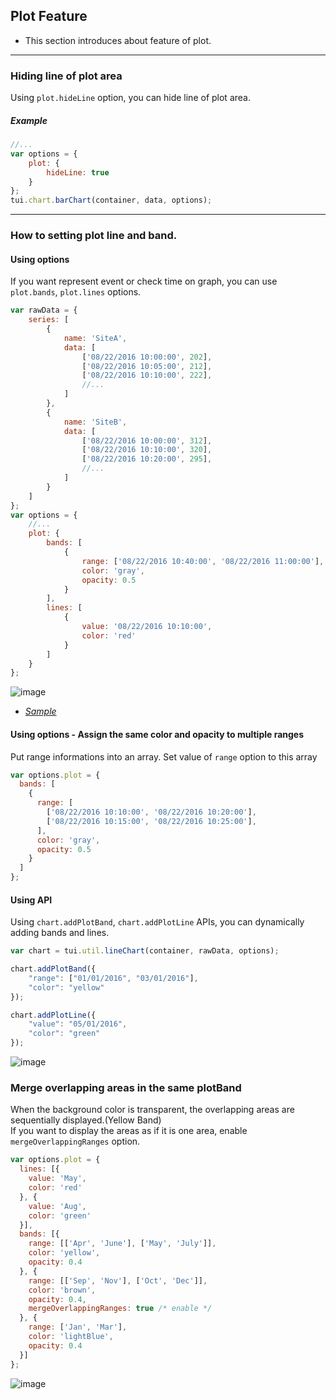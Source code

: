 ## Plot Feature
* This section introduces about feature of plot.

***

### Hiding line of plot area

Using `plot.hideLine` option, you can hide line of plot area.

##### Example

```javascript
//...
var options = {
    plot: {
        hideLine: true
    }
};
tui.chart.barChart(container, data, options);
```
***

### How to setting plot line and band.

#### Using options
If you want represent event or check time on graph, you can use `plot.bands`, `plot.lines` options.

```javascript
var rawData = {
    series: [
        {
            name: 'SiteA',
            data: [
                ['08/22/2016 10:00:00', 202],
                ['08/22/2016 10:05:00', 212],
                ['08/22/2016 10:10:00', 222],
                //...
            ]
        },
        {
            name: 'SiteB',
            data: [
                ['08/22/2016 10:00:00', 312],
                ['08/22/2016 10:10:00', 320],
                ['08/22/2016 10:20:00', 295],
                //...
            ]
        }
    ]
};
var options = {
    //...
    plot: {
        bands: [
            {
                range: ['08/22/2016 10:40:00', '08/22/2016 11:00:00'],
                color: 'gray',
                opacity: 0.5
            }
        ],
        lines: [
            {
                value: '08/22/2016 10:10:00',
                color: 'red'
            }
        ]
    }
};
```

![image](https://github.nhnent.com/storage/user/429/files/50e96390-6b6a-11e6-8499-019975f8ada3)

* _[Sample](https://nhnent.github.io/tui.chart/latest/tutorial-example03-03-line-chart-coordinate-data.html)_

#### Using options - Assign the same color and opacity to multiple ranges
Put range informations into an array.
Set value of `range` option to this array
```javascript
var options.plot = {
  bands: [
    {
      range: [
        ['08/22/2016 10:10:00', '08/22/2016 10:20:00'],
        ['08/22/2016 10:15:00', '08/22/2016 10:25:00'],
      ],
      color: 'gray',
      opacity: 0.5
    }
  ]
};
```

#### Using API
Using `chart.addPlotBand`, `chart.addPlotLine` APIs, you can dynamically adding bands and lines.

```javascript
var chart = tui.util.lineChart(container, rawData, options);

chart.addPlotBand({
    "range": ["01/01/2016", "03/01/2016"],
    "color": "yellow"
});

chart.addPlotLine({
    "value": "05/01/2016",
    "color": "green"
});
```

![image](https://github.nhnent.com/storage/user/429/files/86eb0430-6b6a-11e6-9295-0358be2f37a1)

### Merge overlapping areas in the same plotBand
When the background color is transparent, the overlapping areas are sequentially displayed.(Yellow Band)  
If you want to display the areas as if it is one area, enable `mergeOverlappingRanges` option.
```javascript
var options.plot = {
  lines: [{
    value: 'May',
    color: 'red'
  }, {
    value: 'Aug',
    color: 'green'
  }],
  bands: [{
    range: [['Apr', 'June'], ['May', 'July']],
    color: 'yellow',
    opacity: 0.4
  }, {
    range: [['Sep', 'Nov'], ['Oct', 'Dec']],
    color: 'brown',
    opacity: 0.4,
    mergeOverlappingRanges: true /* enable */
  }, {
    range: ['Jan', 'Mar'],
    color: 'lightBlue',
    opacity: 0.4
  }]
};
```

![image](https://github.nhnent.com/storage/user/429/files/86eb0430-6b6a-11e6-9295-0358be2f37a1)